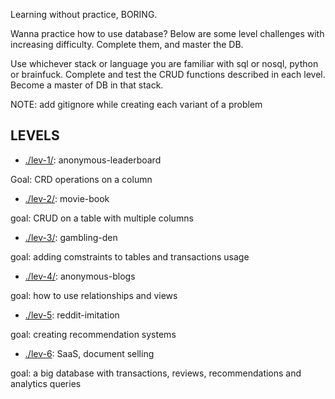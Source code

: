 Learning without practice, BORING.


Wanna practice how to use database? 
Below are some level challenges with increasing difficulty. Complete them, and master the DB.

Use whichever stack or language you are familiar with sql or nosql, python or brainfuck. Complete and test the CRUD functions described in each level. Become a master of DB in that stack. 

NOTE: add gitignore while creating each variant of a problem

## LEVELS

- [./lev-1/](./lev-1/): anonymous-leaderboard

Goal: CRD operations on a column


- [./lev-2/](./lev-2/): movie-book

goal: CRUD on a table with multiple columns


- [./lev-3/](./lev-3/): gambling-den

goal: adding comstraints to tables and transactions usage


- [./lev-4/](./lev-4/): anonymous-blogs

goal: how to use relationships and views


- [./lev-5](./lev-5): reddit-imitation

goal: creating recommendation systems


- [./lev-6](./lev-6/): SaaS, document selling

goal: a big database with transactions, reviews, recommendations and analytics queries

